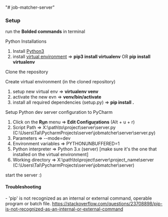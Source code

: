 "# job-matcher-server" 

<h3>Setup</h3>
run the <b>Bolded commands</b> in terminal

Python Installations
1) Install <a href="https://www.python.org/">Python3</a>
2) install <a href="https://virtualenv.pypa.io/en/stable/installation/">virtual environment</a> => <b>pip3 install virtualenv</b> OR <b>pip install virtualenv</b>

Clone the repository

Create virtual environment (in the cloned repository)
1) setup new virtual env => <b>virtualenv venv</b>
2) activate the new evn => <b>venv/bin/activate</b>
3) install all required dependencies (setup.py) => <b>pip install .</b>

Setup Python dev server configuration to PyCharm
1) Click on the <b>R<u>u</u>n</b> menu => <b>Edit Configu<u>r</u>ations</b> (Alt + u + r)
2) Script Path => X:\path\to\project\server\server.py (C:\Users\Tal\PycharmProjects\server\jobmatcher\server\server.py)
3) Parameters => --mode=dev
4) Environment variables => PYTHONUNBUFFERED=1
5) Python interpreter => Python 3.x (server) [make sure it's the one that installed on the virtual environment] 
6) Working directory => X:\path\to\project\server\project_name\server (C:\Users\Tal\PycharmProjects\server\jobmatcher\server)

start the server :)

<h4>Troubleshooting</h4>
- 'pip' is not recognized as an internal or external command,
operable program or batch file.
<a href="https://stackoverflow.com/questions/23708898/pip-is-not-recognized-as-an-internal-or-external-command">https://stackoverflow.com/questions/23708898/pip-is-not-recognized-as-an-internal-or-external-command</a>

